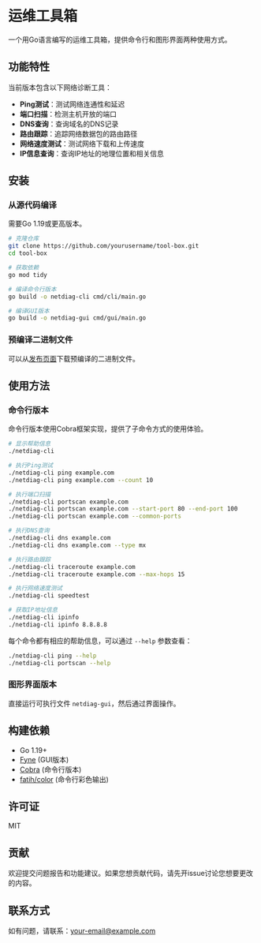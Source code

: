 # 运维工具箱

一个用Go语言编写的运维工具箱，提供命令行和图形界面两种使用方式。

## 功能特性

当前版本包含以下网络诊断工具：

- **Ping测试**：测试网络连通性和延迟
- **端口扫描**：检测主机开放的端口
- **DNS查询**：查询域名的DNS记录
- **路由跟踪**：追踪网络数据包的路由路径
- **网络速度测试**：测试网络下载和上传速度
- **IP信息查询**：查询IP地址的地理位置和相关信息

## 安装

### 从源代码编译

需要Go 1.19或更高版本。

```bash
# 克隆仓库
git clone https://github.com/yourusername/tool-box.git
cd tool-box

# 获取依赖
go mod tidy

# 编译命令行版本
go build -o netdiag-cli cmd/cli/main.go

# 编译GUI版本
go build -o netdiag-gui cmd/gui/main.go
```

### 预编译二进制文件

可以从[发布页面](https://github.com/yourusername/tool-box/releases)下载预编译的二进制文件。

## 使用方法

### 命令行版本

命令行版本使用Cobra框架实现，提供了子命令方式的使用体验。

```bash
# 显示帮助信息
./netdiag-cli

# 执行Ping测试
./netdiag-cli ping example.com
./netdiag-cli ping example.com --count 10

# 执行端口扫描
./netdiag-cli portscan example.com
./netdiag-cli portscan example.com --start-port 80 --end-port 100
./netdiag-cli portscan example.com --common-ports

# 执行DNS查询
./netdiag-cli dns example.com
./netdiag-cli dns example.com --type mx

# 执行路由跟踪
./netdiag-cli traceroute example.com
./netdiag-cli traceroute example.com --max-hops 15

# 执行网络速度测试
./netdiag-cli speedtest

# 获取IP地址信息
./netdiag-cli ipinfo
./netdiag-cli ipinfo 8.8.8.8
```

每个命令都有相应的帮助信息，可以通过 `--help` 参数查看：

```bash
./netdiag-cli ping --help
./netdiag-cli portscan --help
```

### 图形界面版本

直接运行可执行文件 `netdiag-gui`，然后通过界面操作。

## 构建依赖

- Go 1.19+
- [Fyne](https://fyne.io/) (GUI版本)
- [Cobra](https://github.com/spf13/cobra) (命令行版本)
- [fatih/color](https://github.com/fatih/color) (命令行彩色输出)

## 许可证

MIT

## 贡献

欢迎提交问题报告和功能建议。如果您想贡献代码，请先开issue讨论您想要更改的内容。

## 联系方式

如有问题，请联系：your-email@example.com 